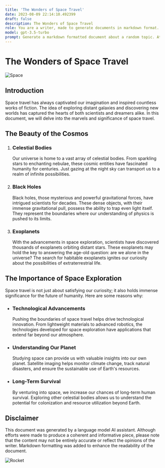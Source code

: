 ```yaml
---
title: 'The Wonders of Space Travel'
date: 2023-08-09 22:14:10.492399
draft: false
description: The Wonders of Space Travel
role: You are a writer, made to generate documents in markdown format. It is very important that all of the documents you generate are in valid markdown format.
model: gpt-3.5-turbo
prompt: Generate a markdown formatted document about a random topic. At the bottom, include a disclaimer explaining that the document was generated by you. The first line of the document should be the title. Make sure that the entire document is in proper markdown format, using a mix of various tags to make the document visually appealing.
---
```


# The Wonders of Space Travel

![Space](https://images.unsplash.com/photo-1563848123964-6ebc73dcf7ef)

## Introduction

Space travel has always captivated our imagination and inspired countless works of fiction. The idea of exploring distant galaxies and discovering new worlds has captured the hearts of both scientists and dreamers alike. In this document, we will delve into the marvels and significance of space travel.

## The Beauty of the Cosmos

1. ### Celestial Bodies

   Our universe is home to a vast array of celestial bodies. From sparkling stars to enchanting nebulae, these cosmic entities have fascinated humanity for centuries. Just gazing at the night sky can transport us to a realm of infinite possibilities.

2. ### Black Holes

   Black holes, those mysterious and powerful gravitational forces, have intrigued scientists for decades. These dense objects, with their immense gravitational pull, possess the ability to trap even light itself. They represent the boundaries where our understanding of physics is pushed to its limits.

3. ### Exoplanets

   With the advancements in space exploration, scientists have discovered thousands of exoplanets orbiting distant stars. These exoplanets may hold the key to answering the age-old question: are we alone in the universe? The search for habitable exoplanets ignites our curiosity about the possibilities of extraterrestrial life.

## The Importance of Space Exploration

Space travel is not just about satisfying our curiosity; it also holds immense significance for the future of humanity. Here are some reasons why:

- ### Technological Advancements

  Pushing the boundaries of space travel helps drive technological innovation. From lightweight materials to advanced robotics, the technologies developed for space exploration have applications that extend far beyond our atmosphere.

- ### Understanding Our Planet

  Studying space can provide us with valuable insights into our own planet. Satellite imaging helps monitor climate change, track natural disasters, and ensure the sustainable use of Earth's resources.

- ### Long-Term Survival

  By venturing into space, we increase our chances of long-term human survival. Exploring other celestial bodies allows us to understand the potential for colonization and resource utilization beyond Earth.

## Disclaimer

This document was generated by a language model AI assistant. Although efforts were made to produce a coherent and informative piece, please note that the content may not be entirely accurate or reflect the opinions of the writer. Markdown formatting was added to enhance the readability of the document.

![Rocket](https://images.unsplash.com/photo-1562568499-1fec549f8f16)

